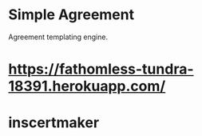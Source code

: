 
Simple Agreement
================

Agreement templating engine.  

https://fathomless-tundra-18391.herokuapp.com/
=======
# inscertmaker

